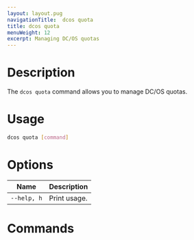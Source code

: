 ```yaml
---
layout: layout.pug
navigationTitle:  dcos quota
title: dcos quota
menuWeight: 12
excerpt: Managing DC/OS quotas
---
```


# Description

The `dcos quota` command allows you to manage DC/OS quotas.

# Usage

```bash
dcos quota [command]
```

# Options

| Name |  Description |
|-----------------|-------------|
| `--help, h`     |  Print usage. |


# Commands

